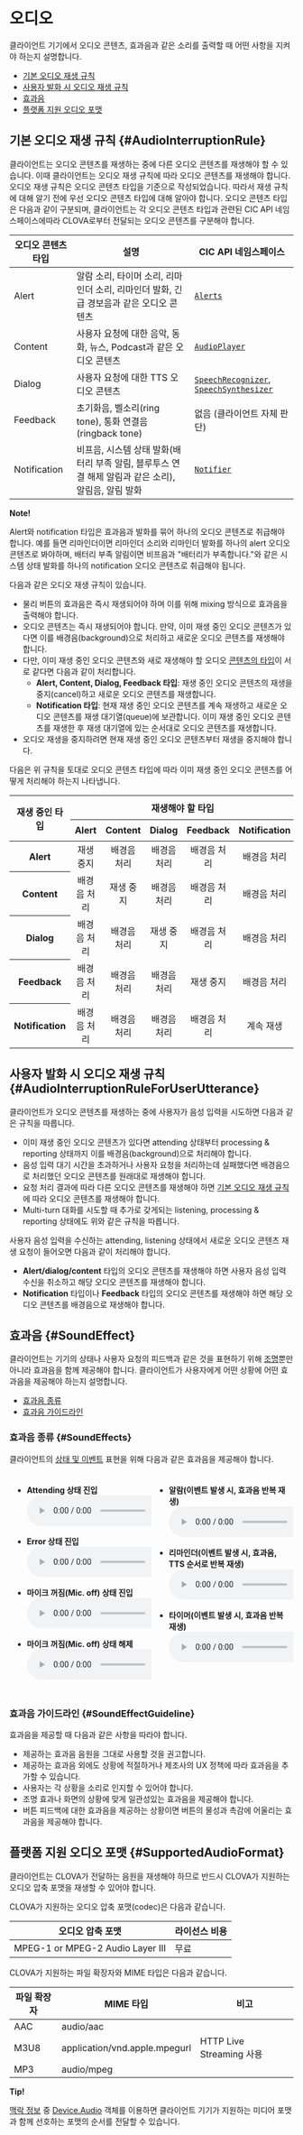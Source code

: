<!-- Note! This content includes shared parts. Therefore, when you update this file, you should beware of synchronization. -->

# 오디오

클라이언트 기기에서 오디오 콘텐츠, 효과음과 같은 소리를 출력할 때 어떤 사항을 지켜야 하는지 설명합니다.

* [기본 오디오 재생 규칙](#AudioInterruptionRule)
* [사용자 발화 시 오디오 재생 규칙](#AudioInterruptionRuleForUserUtterance)
* [효과음](#SoundEffect)
* [플랫폼 지원 오디오 포맷](#SupportedAudioFormat)

## 기본 오디오 재생 규칙 {#AudioInterruptionRule}

클라이언트는 오디오 콘텐츠를 재생하는 중에 다른 오디오 콘텐츠를 재생해야 할 수 있습니다. 이때 클라이언트는 오디오 재생 규칙에 따라 오디오 콘텐츠를 재생해야 합니다. 오디오 재생 규칙은 오디오 콘텐츠 타입을 기준으로 작성되었습니다. 따라서 재생 규칙에 대해 알기 전에 우선 오디오 콘텐츠 타입에 대해 알아야 합니다. 오디오 콘텐츠 타입은 다음과 같이 구분되며, 클라이언트는 각 오디오 콘텐츠 타입과 관련된 CIC API 네임스페이스에따라 CLOVA로부터 전달되는 오디오 콘텐츠를 구분해야 합니다.

| 오디오 콘텐츠 타입 | 설명                                   | CIC API 네임스페이스             |
|---------------|---------------------------------------------|----------------------------------|
| Alert         | 알람 소리, 타이머 소리, 리마인더 소리, 리마인더 발화, 긴급 경보음과 같은 오디오 콘텐츠             | [`Alerts`](/Develop/References/MessageInterfaces/Alerts.md) |
| Content       | 사용자 요청에 대한 음악, 동화, 뉴스, Podcast과 같은 오디오 콘텐츠                           | [`AudioPlayer`](/Develop/References/MessageInterfaces/AudioPlayer.md) |
| Dialog        | 사용자 요청에 대한 TTS 오디오 콘텐츠                                                  | [`SpeechRecognizer`](/Develop/References/MessageInterfaces/SpeechRecognizer.md), [`SpeechSynthesizer`](/Develop/References/MessageInterfaces/SpeechSynthesizer.md) |
| Feedback      | 초기화음, 벨소리(ring tone), 통화 연결음(ringback tone)                              | 없음 (클라이언트 자체 판단) |
| Notification  | 비프음, 시스템 상태 발화(배터리 부족 알림, 블루투스 연결 해제 알림과 같은 소리), 알림음, 알림 발화         | [`Notifier`](/Develop/References/MessageInterfaces/Notifier.md) |

<div class="note">
  <p><strong>Note!</strong></p>
  <p>Alert와 notification 타입은 효과음과 발화를 묶어 하나의 오디오 콘텐츠로 취급해야 합니다. 예를 들면 리마인더이면 리마인더 소리와 리마인더 발화를 하나의 alert 오디오 콘텐츠로 봐야하며, 배터리 부족 알림이면 비프음과 "배터리가 부족합니다."와 같은 시스템 상태 발화를 하나의 notification 오디오 콘텐츠로 취급해야 됩니다.</p>
</div>

다음과 같은 오디오 재생 규칙이 있습니다.

* 물리 버튼의 효과음은 즉시 재생되어야 하며 이를 위해 mixing 방식으로 효과음을 출력해야 합니다.
* 오디오 콘텐츠는 즉시 재생되어야 합니다. 만약, 이미 재생 중인 오디오 콘텐츠가 있다면 이를 배경음(background)으로 처리하고 새로운 오디오 콘텐츠를 재생해야 합니다.
* 다만, 이미 재생 중인 오디오 콘텐츠와 새로 재생해야 할 오디오 [콘텐츠의 타입](#AudioInterruptionRule)이 서로 같다면 다음과 같이 처리합니다.
  - **Alert, Content, Dialog, Feedback 타입**: 재생 중인 오디오 콘텐츠의 재생을 중지(cancel)하고 새로운 오디오 콘텐츠를 재생합니다.
  - **Notification 타입**: 현재 재생 중인 오디오 콘텐츠를 계속 재생하고 새로운 오디오 콘텐츠를 재생 대기열(queue)에 보관합니다. 이미 재생 중인 오디오 콘텐츠를 재생한 후 재생 대기열에 있는 순서대로 오디오 콘텐츠를 재생합니다.
* 오디오 재생을 중지하려면 현재 재생 중인 오디오 콘텐츠부터 재생을 중지해야 합니다.

다음은 위 규칙을 토대로 오디오 콘텐츠 타입에 따라 이미 재생 중인 오디오 콘텐츠를 어떻게 처리해야 하는지 나타냅니다.

<style>
.audio-rule th {
  text-align: center !important;
}
.notion-content .column-list {
  display: flex;
  justify-content: space-between;
}
.notion-content .column {
  padding: 0.5em !important;
}
.notion-content .column:first-child {
  padding-left: 0;
  align-self:flex-start;
}
.notion-content .column:last-child {
  padding-right: 0;
  /* align-self:center; */
  align-self: flex-start;
}
</style>
<table class="audio-rule" style="text-align:center !important">
  <thead>
    <tr>
      <th rowspan="2">재생 중인 타입</th><th colspan="5">재생해야 할 타입</th><th rowspan="2">물리 버튼 효과음</th>
    </tr>
    <tr>
      <th>Alert</th><th>Content</th><th>Dialog</th><th>Feedback</th><th>Notification</th>
    </tr>
  </thead>
  <tbody>
    <tr>
      <th>Alert</th>
      <td><span class="audioInterruptionRule cancelPlayback">재생 중지</span></td>
      <td><span class="audioInterruptionRule backgroundPlay">배경음 처리</span></td>
      <td><span class="audioInterruptionRule backgroundPlay">배경음 처리</span></td>
      <td><span class="audioInterruptionRule backgroundPlay">배경음 처리</span></td>
      <td><span class="audioInterruptionRule backgroundPlay">배경음 처리</span></td>
      <td rowspan="5"><span class="audioInterruptionRule">Mixing 처리</span></td>
    </tr>
    <tr>
      <th>Content</th>
      <td><span class="audioInterruptionRule backgroundPlay">배경음 처리</span></td>
      <td><span class="audioInterruptionRule cancelPlayback">재생 중지</span></td>
      <td><span class="audioInterruptionRule backgroundPlay">배경음 처리</span></td>
      <td><span class="audioInterruptionRule backgroundPlay">배경음 처리</span></td>
      <td><span class="audioInterruptionRule backgroundPlay">배경음 처리</span></td>
    </tr>
    <tr>
      <th>Dialog</th>
      <td><span class="audioInterruptionRule backgroundPlay">배경음 처리</span></td>
      <td><span class="audioInterruptionRule backgroundPlay">배경음 처리</span></td>
      <td><span class="audioInterruptionRule cancelPlayback">재생 중지</span></td>
      <td><span class="audioInterruptionRule backgroundPlay">배경음 처리</span></td>
      <td><span class="audioInterruptionRule backgroundPlay">배경음 처리</span></td>
    </tr>
    <tr>
      <th>Feedback</th>
      <td><span class="audioInterruptionRule backgroundPlay">배경음 처리</span></td>
      <td><span class="audioInterruptionRule backgroundPlay">배경음 처리</span></td>
      <td><span class="audioInterruptionRule backgroundPlay">배경음 처리</span></td>
      <td><span class="audioInterruptionRule cancelPlayback">재생 중지</span></td>
      <td><span class="audioInterruptionRule backgroundPlay">배경음 처리</span></td>
    </tr>
    <tr>
      <th>Notification</th>
      <td><span class="audioInterruptionRule backgroundPlay">배경음 처리</span></td>
      <td><span class="audioInterruptionRule backgroundPlay">배경음 처리</span></td>
      <td><span class="audioInterruptionRule backgroundPlay">배경음 처리</span></td>
      <td><span class="audioInterruptionRule backgroundPlay">배경음 처리</span></td>
      <td><span class="audioInterruptionRule continuePlayback">계속 재생</span></td>
    </tr>
  </tbody>
</table>

## 사용자 발화 시 오디오 재생 규칙 {#AudioInterruptionRuleForUserUtterance}

클라이언트가 오디오 콘텐츠를 재생하는 중에 사용자가 음성 입력을 시도하면 다음과 같은 규칙을 따릅니다.

* 이미 재생 중인 오디오 콘텐츠가 있다면 attending 상태부터 processing & reporting 상태까지 이를 배경음(background)으로 처리해야 합니다.
* 음성 입력 대기 시간을 초과하거나 사용자 요청을 처리하는데 실패했다면 배경음으로 처리했던 오디오 콘텐츠를 원래대로 재생해야 합니다.
* 요청 처리 결과에 따라 다른 오디오 콘텐츠를 재생해야 하면 [기본 오디오 재생 규칙](#AudioInterruptionRule)에 따라 오디오 콘텐츠를 재생해야 합니다.
* Multi-turn 대화를 시도할 때 추가로 갖게되는 listening, processing & reporting 상태에도 위와 같은 규칙을 따릅니다.

사용자 음성 입력을 수신하는 attending, listening 상태에서 새로운 오디오 콘텐츠 재생 요청이 들어오면 다음과 같이 처리해야 합니다.

* **Alert/dialog/content** 타입의 오디오 콘텐츠를 재생해야 하면 사용자 음성 입력 수신을 취소하고 해당 오디오 콘텐츠를 재생해야 합니다.
* **Notification** 타입이나 **Feedback** 타입의 오디오 콘텐츠를 재생해야 하면 해당 오디오 콘텐츠를 배경음으로 재생해야 합니다.

## 효과음 {#SoundEffect}

클라이언트는 기기의 상태나 사용자 요청의 피드백과 같은 것을 표현하기 위해 [조명](/Design/UI/Light.md)뿐만 아니라 효과음을 함께 제공해야 합니다. 클라이언트가 사용자에게 어떤 상황에 어떤 효과음을 제공해야 하는지 설명합니다.

* [효과음 종류](#SoundEffects)
* [효과음 가이드라인](#SoundEffectGuideline)

### 효과음 종류 {#SoundEffects}

클라이언트의 [상태 및 이벤트](/Design/UI/Client_State_And_Event.md) 표현을 위해 다음과 같은 효과음을 제공해야 합니다.

<div class="notion-content">
  <div class="column-list">
    <div style="width:50%" class="column">
      <ul class="bulleted-list">
        <li><strong>Attending 상태 진입</strong><br /><audio title="Attending" controls><source src="./Audio/Clova-Client-Soundeffect-Attending.wav" type="audio/wav" /></audio></li>
      </ul>
      <p class="">
      </p>
      <ul class="bulleted-list">
        <li><strong>Error 상태 진입</strong><br /><audio title="Error" controls><source src="./Audio/Clova-Client-SoundEffect-Error.wav" type="audio/wav" /></audio></li>
      </ul>
      <p class="">
      </p>
      <ul class="bulleted-list">
        <li><strong>마이크 꺼짐(Mic. off) 상태 진입</strong><br /><audio title="Turn microphone off" controls><source src="./Audio/Clova-Client-SoundEffect-Turn_Mic_Off.wav" type="audio/wav" /></audio></li>
      </ul>
      <p class="">
      </p>
      <ul class="bulleted-list">
        <li><strong>마이크 꺼짐(Mic. off) 상태 해제</strong><br /><audio title="Turn microphone on" controls><source src="./Audio/Clova-Client-SoundEffect-Turn_Mic_On.wav" type="audio/wav" /></audio></li>
      </ul>
    </div>
    <div style="width:50%" class="column">
      <ul class="bulleted-list">
        <li><strong>알람(이벤트 발생 시, 효과음 반복 재생)</strong><br /><audio title="Alarm" controls><source src="./Audio/Clova-Client-SoundEffect-Alarm.wav" type="audio/wav" /></audio></li>
      </ul>
      <p class="">
      </p>
      <ul class="bulleted-list">
        <li><strong>리마인더(이벤트 발생 시, 효과음, TTS 순서로 반복 재생)</strong><br /><audio title="Reminder" controls><source src="./Audio/Clova-Client-SoundEffect-Reminder.wav" type="audio/wav" /></audio></li>
      </ul>
      <p class="">
      </p>
      <ul class="bulleted-list">
        <li><strong>타이머(이벤트 발생 시, 효과음 반복 재생)</strong><br /><audio title="Timer" controls><source src="./Audio/Clova-Client-SoundEffect-Timer.wav" type="audio/wav" /></audio></li>
      </ul>
      <p class="">
      </p>
    </div>
  </div>
</div>

### 효과음 가이드라인 {#SoundEffectGuideline}

효과음을 제공할 때 다음과 같은 사항을 따라야 합니다.

* 제공하는 효과음 음원을 그대로 사용할 것을 권고합니다.
* 제공하는 효과음 외에도 상황에 적절하거나 제조사의 UX 정책에 따라 효과음을 추가할 수 있습니다.
* 사용자는 각 상황을 소리로 인지할 수 있어야 합니다.
* 조명 효과나 화면의 상황에 맞게 일관성있는 효과음을 제공해야 합니다.
* 버튼 피드백에 대한 효과음을 제공하는 상황이면 버튼의 물성과 촉감에 어울리는 효과음을 제공해야 합니다.

## 플랫폼 지원 오디오 포맷 {#SupportedAudioFormat}

클라이언트는 CLOVA가 전달하는 음원을 재생해야 하므로 반드시 CLOVA가 지원하는 오디오 압축 포맷을 재생할 수 있어야 합니다.

<!-- Start of the shared content: SupportedAudioFormat -->

CLOVA가 지원하는 오디오 압축 포맷(codec)은 다음과 같습니다.

| 오디오 압축 포맷                 | 라이선스 비용 |
|----------------------------------|---------------|
| MPEG-1 or MPEG-2 Audio Layer III | 무료          |

CLOVA가 지원하는 파일 확장자와 MIME 타입은 다음과 같습니다.

| 파일 확장자     | MIME 타입                      | 비고                            |
|-------------|-------------------------------|--------------------------------|
| AAC         | audio/aac                     | <!-- -->                       |
| M3U8        | application/vnd.apple.mpegurl | HTTP Live Streaming 사용        |
| MP3         | audio/mpeg                    | <!-- -->                       |

<!-- End of the shared content -->

<div class="tip">
  <p><strong>Tip!</strong></p>
  <p><a href="/Develop/References/Context_Objects.md">맥락 정보</a> 중 <a href="/Develop/References/Context_Objects.md#Audio">Device.Audio</a> 객체를 이용하면 클라이언트 기기가 지원하는 미디어 포맷과 함께 선호하는 포맷의 순서를 전달할 수 있습니다.</p>
</div>
